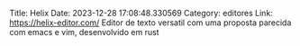 Title: Helix
Date: 2023-12-28 17:08:48.330569
Category: editores
Link: https://helix-editor.com/
Editor de texto versatil com uma proposta parecida com emacs e vim, desenvolvido em rust
